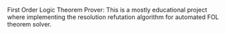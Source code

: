 First Order Logic Theorem Prover:
This is a mostly educational project where implementing the resolution refutation algorithm for automated FOL theorem solver.
